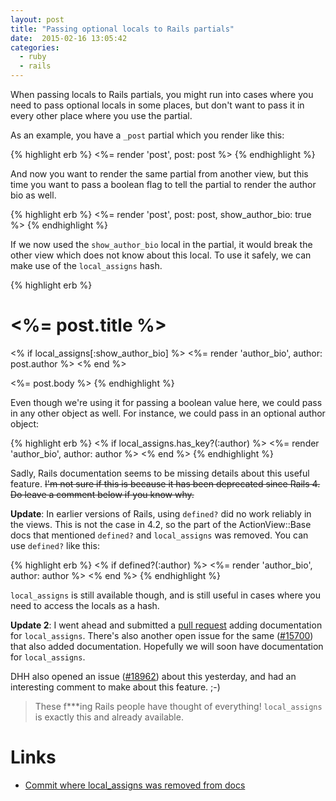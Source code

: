 ```yaml
---
layout: post
title: "Passing optional locals to Rails partials"
date:  2015-02-16 13:05:42
categories:
  - ruby
  - rails
---
```


When passing locals to Rails partials,
you might run into cases where
you need to pass optional locals in some places,
but don't want to pass it in every other place
where you use the partial.

As an example, you have a `_post` partial
which you render like this:

{% highlight erb %}
<%= render 'post', post: post %>
{% endhighlight %}

And now you want to render the same partial from another view,
but this time you want to pass a boolean flag
to tell the partial to render the author bio as well.

{% highlight erb %}
<%= render 'post', post: post, show_author_bio: true %>
{% endhighlight %}

If we now used the `show_author_bio` local in the partial,
it would break the other view 
which does not know about this local.
To use it safely, we can make use of
the `local_assigns` hash.

{% highlight erb %}
<h1><%= post.title %></h1>

<% if local_assigns[:show_author_bio] %>
  <%= render 'author_bio', author: post.author %>
<% end %>

<%= post.body %>
{% endhighlight %}

Even though we're using it for passing a boolean value here,
we could pass in any other object as well.
For instance, we could pass in an optional author object:

{% highlight erb %}
<% if local_assigns.has_key?(:author) %>
  <%= render 'author_bio', author: author %>
<% end %>
{% endhighlight %}

Sadly, Rails documentation seems to be
missing details about this useful feature. <strike>
I'm not sure if this is because
it has been deprecated since Rails 4.
Do leave a comment below if you know why.</strike>

**Update**:
In earlier versions of Rails,
using `defined?` did no work reliably in the views.
This is not the case in 4.2,
so the part of the ActionView::Base docs
that mentioned `defined?` and `local_assigns` was removed.
You can use `defined?` like this:

{% highlight erb %}
<% if defined?(:author) %>
  <%= render 'author_bio', author: author %>
<% end %>
{% endhighlight %}

`local_assigns` is still available though,
and is still useful in cases
where you need to access the locals as a hash.

**Update 2**:
I went ahead and submitted a
[pull request](https://github.com/rails/rails/pull/18970)
adding documentation for `local_assigns`.
There's also another open issue for the same
([#15700](https://github.com/rails/rails/pull/15700))
that also added documentation.
Hopefully we will soon have documentation for `local_assigns`.

DHH also opened an issue
([#18962](https://github.com/rails/rails/issues/18962))
about this yesterday,
and had an interesting comment to make about this feature. ;-)

> These f***ing Rails people have thought of everything!
> `local_assigns` is exactly this and already available.

# Links

* [Commit where local_assigns was removed from docs](https://github.com/rails/rails/commit/3dfcae6afa24b641bd838b9044c5ce9aa2a1a6db)

